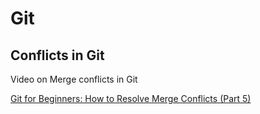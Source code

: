 # Git

## Conflicts in Git

Video on Merge conflicts in Git

[Git for Beginners: How to Resolve Merge Conflicts (Part 5)](https://youtu.be/Lz5fWjnemSA?si=CSJcip-A6cw7BSmh)
